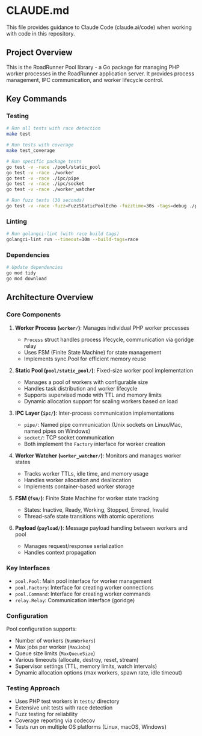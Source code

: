 # CLAUDE.md

This file provides guidance to Claude Code (claude.ai/code) when working with code in this repository.

## Project Overview

This is the RoadRunner Pool library - a Go package for managing PHP worker processes in the RoadRunner application server. It provides process management, IPC communication, and worker lifecycle control.

## Key Commands

### Testing
```bash
# Run all tests with race detection
make test

# Run tests with coverage
make test_coverage

# Run specific package tests
go test -v -race ./pool/static_pool
go test -v -race ./worker
go test -v -race ./ipc/pipe
go test -v -race ./ipc/socket
go test -v -race ./worker_watcher

# Run fuzz tests (30 seconds)
go test -v -race -fuzz=FuzzStaticPoolEcho -fuzztime=30s -tags=debug ./pool/static_pool
```

### Linting
```bash
# Run golangci-lint (with race build tags)
golangci-lint run --timeout=10m --build-tags=race
```

### Dependencies
```bash
# Update dependencies
go mod tidy
go mod download
```

## Architecture Overview

### Core Components

1. **Worker Process (`worker/`)**: Manages individual PHP worker processes
   - `Process` struct handles process lifecycle, communication via goridge relay
   - Uses FSM (Finite State Machine) for state management
   - Implements sync.Pool for efficient memory reuse

2. **Static Pool (`pool/static_pool/`)**: Fixed-size worker pool implementation
   - Manages a pool of workers with configurable size
   - Handles task distribution and worker lifecycle
   - Supports supervised mode with TTL and memory limits
   - Dynamic allocation support for scaling workers based on load

3. **IPC Layer (`ipc/`)**: Inter-process communication implementations
   - `pipe/`: Named pipe communication (Unix sockets on Linux/Mac, named pipes on Windows)
   - `socket/`: TCP socket communication
   - Both implement the `Factory` interface for worker creation

4. **Worker Watcher (`worker_watcher/`)**: Monitors and manages worker states
   - Tracks worker TTLs, idle time, and memory usage
   - Handles worker allocation and deallocation
   - Implements container-based worker storage

5. **FSM (`fsm/`)**: Finite State Machine for worker state tracking
   - States: Inactive, Ready, Working, Stopped, Errored, Invalid
   - Thread-safe state transitions with atomic operations

6. **Payload (`payload/`)**: Message payload handling between workers and pool
   - Manages request/response serialization
   - Handles context propagation

### Key Interfaces

- `pool.Pool`: Main pool interface for worker management
- `pool.Factory`: Interface for creating worker connections
- `pool.Command`: Interface for creating worker commands
- `relay.Relay`: Communication interface (goridge)

### Configuration

Pool configuration supports:
- Number of workers (`NumWorkers`)
- Max jobs per worker (`MaxJobs`)
- Queue size limits (`MaxQueueSize`)
- Various timeouts (allocate, destroy, reset, stream)
- Supervisor settings (TTL, memory limits, watch intervals)
- Dynamic allocation options (max workers, spawn rate, idle timeout)

### Testing Approach

- Uses PHP test workers in `tests/` directory
- Extensive unit tests with race detection
- Fuzz testing for reliability
- Coverage reporting via codecov
- Tests run on multiple OS platforms (Linux, macOS, Windows)